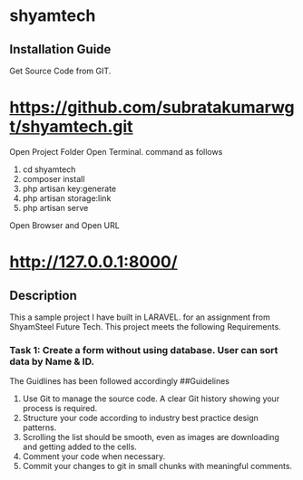 # shyamtech

## Installation Guide
Get Source Code from GIT.
# https://github.com/subratakumarwgt/shyamtech.git
Open Project Folder
Open Terminal. 
command as follows
 1. cd shyamtech
 2. composer install
 3. php artisan key:generate
 4. php artisan storage:link
 4. php artisan serve

Open Browser and Open URL
#  http://127.0.0.1:8000/ 


## Description
This a sample project I have built in LARAVEL. for an assignment from ShyamSteel Future Tech.
This project meets the following Requirements.
### Task 1: Create a form without using database. User can sort data by Name &amp; ID.
The Guidlines has been followed accordingly
##Guidelines 
1. Use Git to manage the source code. A clear Git history showing your process is
required. 
2. Structure your code according to industry best practice design patterns. 
3. Scrolling the list should be smooth, even as images are downloading and getting
added to the cells. 
4. Comment your code when necessary. 
5. Commit your changes to git in small chunks with meaningful comments.